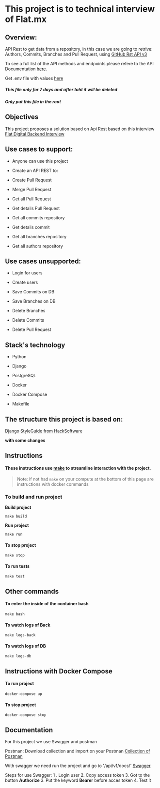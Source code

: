 
# This project is to technical interview of Flat.mx


## Overview:

API Rest to get data from a repository, in this case we are going to retrive: Authors, Commits, Branches and Pull Request, using [GitHub Rst API v3](https://docs.github.com/en/rest)


To see a full list of the API methods and endpoints please refere to the API Documentation [here](https://github.com/RoodrigoRoot/flat-backend-test/blob/main/docs/api_documentation.md).

Get .env file with values [here](https://drive.google.com/file/d/1jOlbgr-zkTpOy-xwOeUQZTl3q8varKy0/view?usp=sharing)
##### **This file only for 7 days and after taht it will be deleted**
##### **Only put this file in the root**

## Objectives

This project proposes a solution based on Api Rest based on this interview [Flat Digital Backend Interview](https://github.com/FlatDigital/backend-gitwrap-test)


## Use cases to support:

- Anyone can use this project

- Create an API REST to:

- Create Pull Request

- Merge Pull Request

- Get all Pull Request

- Get details Pull Request

- Get all commits repository

- Get details commit

- Get all branches repository

- Get all authors repository


## Use cases unsupported:

- Login for users

- Create users

- Save Commits on DB

- Save Branches on DB

- Delete Branches

- Delete Commits

- Delete Pull Request


## Stack's technology

- Python

- Django

- PostgreSQL

- Docker

- Docker Compose

- Makefile


## The structure this project is based on:

[Django StyleGuide from HackSoftware](https://github.com/HackSoftware/Django-Styleguide)

**with some changes**


## Instructions

#### These instructions use [make](https://es.wikipedia.org/wiki/Make) to streamline interaction with the project.

> Note: If not had `make` on your compute at the bottom of this page are instructions with docker commands


### To build and run project

**Build project**

`make build`


**Run project**

`make run`


#### To stop project

`make stop`

#### To run tests

`make test`


## Other commands

#### To enter the inside of the container bash

`make bash`


#### To watch logs of Back

`make logs-back`


#### To watch logs of DB

`make logs-db`


## Instructions with Docker Compose

#### To run project

`docker-compose up`


#### To stop project

`docker-compose stop`


## Documentation

For this project we use Swagger and postman

Postman:
Download collection and import on your Postman
[Collection of Postman](https://drive.google.com/file/d/1yCMYC5J82dCB-1aDteT9-uaM66ud49xe/view?usp=sharing)

With swagger we need run the project and go to '/api/v1/docs/'
[Swagger](http://localhost:8000/api/v1/docs/)

Steps for use Swagger:
1 . Login user
2. Copy access token
3. Got to the button **Authorize**
3. Put the keyword **Bearer** before acces token
4. Test it

